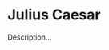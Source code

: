 <!-- ======================================================================
--- Search engine
title:          Julius Caesar
keywords:       Julius Caesar, Shakespeare, tragedy
description:    Julius Caesar by William Shakespeare.
--- Menu system
order:          40
text:           Julius Caesar
hidden:         false
umbel:          false
--- Page properties
id:             
document:       
layout:         layout-2-left
$-left:         play-list
======================================================================= -->

# Julius Caesar

Description...
